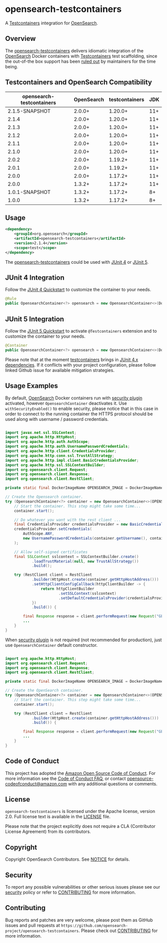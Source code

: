 opensearch-testcontainers
======================
A [Testcontainers](https://www.testcontainers.org/) integration for [OpenSearch](https://opensearch.org/).

## Overview

The [opensearch-testcontainers](https://github.com/opensearch-project/opensearch-testcontainers) delivers idiomatic integration of the [OpenSearch](https://opensearch.org/) Docker containers with [Testcontainers](https://www.testcontainers.org/) test scaffolding, since the out-of-the box support has been [ruled out](https://github.com/testcontainers/testcontainers-java/issues/4782) by maintainers for the time being.

## Testcontainers and OpenSearch Compatibility

|opensearch-testcontainers|OpenSearch|testcontainers|JDK|
|---|---|---|---|
|2.1.5-SNAPSHOT|2.0.0+|1.20.0+|11+|
|2.1.4|2.0.0+|1.20.0+|11+|
|2.1.3|2.0.0+|1.20.0+|11+|
|2.1.2|2.0.0+|1.20.0+|11+|
|2.1.1|2.0.0+|1.20.0+|11+|
|2.1.0|2.0.0+|1.20.0+|11+|
|2.0.2|2.0.0+|1.19.2+|11+|
|2.0.1|2.0.0+|1.19.2+|11+|
|2.0.0|2.0.0+|1.17.2+|11+|
|2.0.0|1.3.2+|1.17.2+|11+|
|1.0.1-SNAPSHOT|1.3.2+|1.17.2+|8+|
|1.0.0|1.3.2+|1.17.2+|8+|

## Usage

```xml
<dependency>
    <groupId>org.opensearch</groupId>
    <artifactId>opensearch-testcontainers</artifactId>
    <version>2.1.4</version>
    <scope>test</scope>
</dependency>
```

The [opensearch-testcontainers](https://github.com/opensearch-project/opensearch-testcontainers) could be used with [JUnit 4](https://junit.org/junit4/) or [JUnit 5](https://junit.org/junit5/).

## JUnit 4 Integration

Follow the [JUnit 4 Quickstart](https://www.testcontainers.org/quickstart/junit_4_quickstart/) to customize the container to your needs.

```java
@Rule
public OpensearchContainer<?> opensearch = new OpensearchContainer<>(DockerImageName.parse("opensearchproject/opensearch:2.11.0"));

```

## JUnit 5 Integration

Follow the [JUnit 5 Quickstart](https://www.testcontainers.org/quickstart/junit_5_quickstart/) to activate `@Testcontainers` extension and to customize the container to your needs.

```java
@Container
public OpensearchContainer<?> opensearch = new OpensearchContainer<>(DockerImageName.parse("opensearchproject/opensearch:2.11.0"));

```

Please note that at the moment [testcontainers](https://www.testcontainers.org/) brings in [JUnit 4.x dependencies](https://github.com/testcontainers/testcontainers-java/issues/970). If it conflicts with your project configuration, please follow linked Github issue for available mitigation strategies.

## Usage Examples

By default, [OpenSearch](https://opensearch.org/) Docker containers run with [security plugin](https://github.com/opensearch-project/security) activated, however `OpensearchContainer` deactivates it. Use `withSecurityEnabled()` to enable security, please notice that in this case in order to connect to the running container the HTTPS protocol should be used along with username / password credentials.

```java

import javax.net.ssl.SSLContext;
import org.apache.http.HttpHost;
import org.apache.http.auth.AuthScope;
import org.apache.http.auth.UsernamePasswordCredentials;
import org.apache.http.client.CredentialsProvider;
import org.apache.http.conn.ssl.TrustAllStrategy;
import org.apache.http.impl.client.BasicCredentialsProvider;
import org.apache.http.ssl.SSLContextBuilder;
import org.opensearch.client.Request;
import org.opensearch.client.Response;
import org.opensearch.client.RestClient;

private static final DockerImageName OPENSEARCH_IMAGE = DockerImageName.parse("opensearchproject/opensearch:2.11.0");

// Create the Opensearch container.
try (OpensearchContainer<?> container = new OpensearchContainer<>(OPENSEARCH_IMAGE).withSecurityEnabled()) {
    // Start the container. This step might take some time...
    container.start();

    // Do whatever you want with the rest client ...
    final CredentialsProvider credentialsProvider = new BasicCredentialsProvider();
    credentialsProvider.setCredentials(
        AuthScope.ANY,
        new UsernamePasswordCredentials(container.getUsername(), container.getPassword())
    );

    // Allow self-signed certificates
    final SSLContext sslcontext = SSLContextBuilder.create()
            .loadTrustMaterial(null, new TrustAllStrategy())
            .build();

    try (RestClient client = RestClient
            .builder(HttpHost.create(container.getHttpHostAddress()))
            .setHttpClientConfigCallback(httpClientBuilder -> {
                return httpClientBuilder
                        .setSSLContext(sslcontext)
                        .setDefaultCredentialsProvider(credentialsProvider);
            })
            .build()) {

        final Response response = client.performRequest(new Request("GET", "/_cluster/health"));
        ...
    }
}
```

When [security plugin](https://github.com/opensearch-project/security) is not required (not recommended for production), just use `OpensearchContainer` default constructor.

```java

import org.apache.http.HttpHost;
import org.opensearch.client.Request;
import org.opensearch.client.Response;
import org.opensearch.client.RestClient;

private static final DockerImageName OPENSEARCH_IMAGE = DockerImageName.parse("opensearchproject/opensearch:2.11.0");

// Create the OpenSearch container.
try (OpensearchContainer<?> container = new OpensearchContainer<>(OPENSEARCH_IMAGE)) {
    // Start the container. This step might take some time...
    container.start();

    try (RestClient client = RestClient
            .builder(HttpHost.create(container.getHttpHostAddress()))
            .build()) {

        final Response response = client.performRequest(new Request("GET", "/_cluster/health"));
        ...
    }
}
```

## Code of Conduct

This project has adopted the [Amazon Open Source Code of Conduct](CODE_OF_CONDUCT.md). For more information see the [Code of Conduct FAQ](https://aws.github.io/code-of-conduct-faq), or contact [opensource-codeofconduct@amazon.com](mailto:opensource-codeofconduct@amazon.com) with any additional questions or comments.

## License
`opensearch-testcontainers` is licensed under the Apache license, version 2.0. Full license text is available in the [LICENSE](LICENSE) file.

Please note that the project explicitly does not require a CLA (Contributor License Agreement) from its contributors.

## Copyright

Copyright OpenSearch Contributors. See [NOTICE](NOTICE.txt) for details.

## Security

To report any possible vulnerabilities or other serious issues please see our [security](SECURITY.md) policy or refer to [CONTRIBUTING](CONTRIBUTING.md#security-issue-notifications) for more information.

## Contributing

Bug reports and patches are very welcome, please post them as GitHub issues and pull requests at `https://github.com/opensearch-project/opensearch-testcontainers`. Please check out [CONTRIBUTING](CONTRIBUTING.md) for more information.
